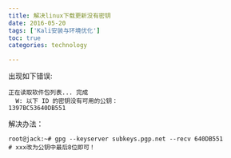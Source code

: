 ```yaml
---
title: 解决linux下载更新没有密钥
date: 2016-05-20
tags: ['Kali安装与环境优化']
toc: true
categories: technology

---
```


出现如下错误:

```
正在读取软件包列表... 完成
  W: 以下 ID 的密钥没有可用的公钥：
1397BC53640DB551
```

解决办法：

```
root@jack:~# gpg --keyserver subkeys.pgp.net --recv 640DB551
# xxx改为公钥中最后8位即可！
```
